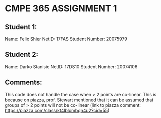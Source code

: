 # CMPE 365 ASSIGNMENT 1

## Student 1:

Name: Felix Shier
NetID: 17FAS
Student Number: 20075979

## Student 2:

Name: Darko Stanisic
NetID: 17DS10
Student Number: 20074106

## Comments:

This code does not handle the case when > 2 points are co-linear. This is because on piazza, prof. Stewart mentioned that it can be assumed that groups of > 2 points will not be co-linear (link to piazza comment: https://piazza.com/class/kt4lblombqn4u2?cid=55)
